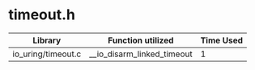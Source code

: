 # timeout.h

| Library | Function utilized | Time Used |
| - | - | - |
| io_uring/timeout.c | __io_disarm_linked_timeout | 1 |
